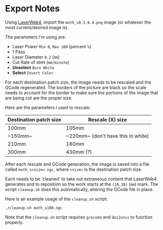 Export Notes
===

Using [LaserWeb4](https://github.com/LaserWeb/LaserWeb4), import the `moth_v0.1.6.4.png` image (or whatever the most current/desired image is).


The parameters I'm using are:

* Laser Power `Min 0`, `Max 100` (percent `%`)
* 1 Pass
* Laser Diameter `0.2` (`mm`)
* Cut Rate of `4999` (`mm/minute`)
* **Unselect**  `Burn White`
* **Select** `Invert Color`

For each destination patch size, the image needs to be rescaled and the GCode regenerated.
The borders of the picture are black so the scale needs to account for the border to make
sure the portions of the image that are being cut are the proper size.

Here are the parameters I used to rescale:

| Destination patch size | Rescale (X) size |
|---|---|
| 100mm | 105mm |
| ~150mm~ | ~220mm~ (don't have this in white) |
| 210mm | 180mm |
| 300mm | 430mm (?) |

After each rescale and GCode generation, the image is saved into a file called
`moth_s<size>.ngc`, where `<size>` is the destination patch size.

Each needs to be 'cleaned' to take out extraneous content that LaserWeb4 generates
and to reposition so the work starts at the `(10,10)` (`mm`) mark.
The script `cleanup.sh` does this automatically, altering the GCode file in place.

Here is an example usage of the `cleanup.sh` script:

```
./cleanup.sh moth_s100.ngc
```

Note that the `cleanup.sh` script requires `grecode` and `dos2unix` to function properly.
